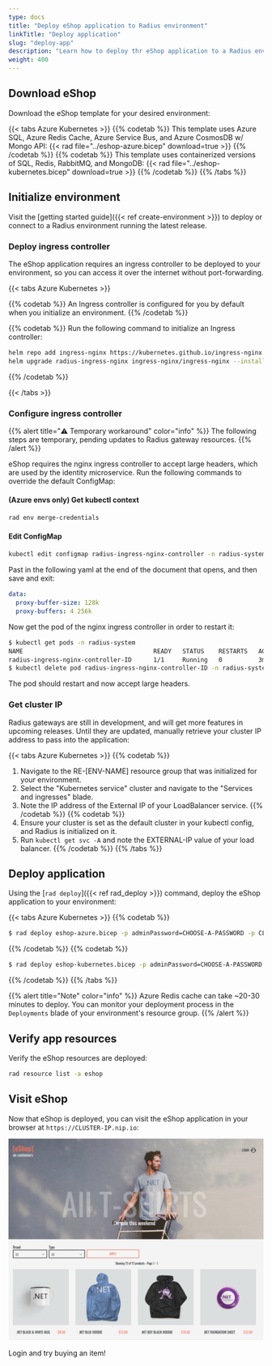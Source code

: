 ```yaml
---
type: docs
title: "Deploy eShop application to Radius environment"
linkTitle: "Deploy application"
slug: "deploy-app"
description: "Learn how to deploy thr eShop application to a Radius environment"
weight: 400
---
```


## Download eShop

Download the eShop template for your desired environment:

{{< tabs Azure Kubernetes >}}
{{% codetab %}}
This template uses Azure SQL, Azure Redis Cache, Azure Service Bus, and Azure CosmosDB w/ Mongo API:
{{< rad file="../eshop-azure.bicep" download=true >}}
{{% /codetab %}}
{{% codetab %}}
This template uses containerized versions of SQL, Redis, RabbitMQ, and MongoDB:
{{< rad file="../eshop-kubernetes.bicep" download=true >}}
{{% /codetab %}}
{{% /tabs %}}

## Initialize environment

Visit the [getting started guide]({{< ref create-environment >}}) to deploy or connect to a Radius environment running the latest release.

### Deploy ingress controller

The eShop application requires an ingress controller to be deployed to your environment, so you can access it over the internet without port-forwarding.

{{< tabs Azure Kubernetes >}}

{{% codetab %}}
An Ingress controller is configured for you by default when you initialize an environment.
{{% /codetab %}}

{{% codetab %}}
Run the following command to initialize an Ingress controller:
```sh
helm repo add ingress-nginx https://kubernetes.github.io/ingress-nginx
helm upgrade radius-ingress-nginx ingress-nginx/ingress-nginx --install --create-namespace --namespace radius-system --version 3.29.0 --wait
```
{{% /codetab %}}

{{< /tabs >}}

### Configure ingress controller

{{% alert title="⚠️ Temporary workaround" color="info" %}}
The following steps are temporary, pending updates to Radius gateway resources.
{{% /alert %}}

eShop requires the nginx ingress controller to accept large headers, which are used by the identity microservice. Run the following commands to override the default ConfigMap:

#### (Azure envs only) Get kubectl context

```sh
rad env merge-credentials
```

#### Edit ConfigMap

```sh
kubectl edit configmap radius-ingress-nginx-controller -n radius-system
```

Past in the following yaml at the end of the document that opens, and then save and exit:

```yml
data:
  proxy-buffer-size: 128k
  proxy-buffers: 4 256k
```

Now get the pod of the nginx ingress controller in order to restart it:

```bash
$ kubectl get pods -n radius-system
NAME                                    READY   STATUS    RESTARTS   AGE
radius-ingress-nginx-controller-ID      1/1     Running   0          3m
$ kubectl delete pod radius-ingress-nginx-controller-ID -n radius-system
```

The pod should restart and now accept large headers.

### Get cluster IP

Radius gateways are still in development, and will get more features in upcoming releases. Until they are updated, manually retrieve your cluster IP address to pass into the application:

{{< tabs Azure Kubernetes >}}
{{% codetab %}}

1. Navigate to the RE-[ENV-NAME] resource group that was initialized for your environment.
1. Select the "Kubernetes service" cluster and navigate to the "Services and ingresses" blade. 
1. Note the IP address of the External IP of your LoadBalancer service.
{{% /codetab %}}
{{% codetab %}}
1. Ensure your cluster is set as the default cluster in your kubectl config, and Radius is initialized on it.
1. Run `kubectl get svc -A` and note the EXTERNAL-IP value of your load balancer.
{{% /codetab %}}
{{% /tabs %}}

## Deploy application

Using the [`rad deploy`]({{< ref rad_deploy >}}) command, deploy the eShop application to your environment:

{{< tabs Azure Kubernetes >}}
{{% codetab %}}
```sh
$ rad deploy eshop-azure.bicep -p adminPassword=CHOOSE-A-PASSWORD -p CLUSTER_IP=ip-address-you-retrieved
```
{{% /codetab %}}
{{% codetab %}}
```sh
$ rad deploy eshop-kubernetes.bicep -p adminPassword=CHOOSE-A-PASSWORD -p CLUSTER_IP=ip-address-you-retrieved
```
{{% /codetab %}}
{{% /tabs %}}

{{% alert title="Note" color="info" %}}
Azure Redis cache can take ~20-30 minutes to deploy. You can monitor your deployment process in the `Deployments` blade of your environment's resource group.
{{% /alert %}}

## Verify app resources

Verify the eShop resources are deployed:

```sh
rad resource list -a eshop
```

## Visit eShop

Now that eShop is deployed, you can visit the eShop application in your browser at `https://CLUSTER-IP.nip.io`:

<img src="eshop.png" alt="Screenshot of the eShop application" width=800 >

Login and try buying an item!
